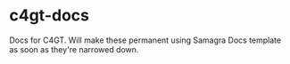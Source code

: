 # c4gt-docs
Docs for C4GT. Will make these permanent using Samagra Docs template as soon as they're narrowed down.
